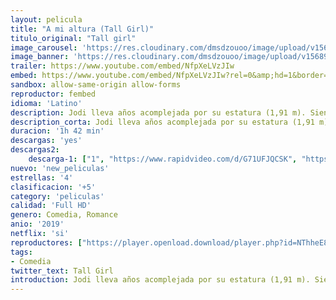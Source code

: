 ```yaml
---
layout: pelicula
title: "A mi altura (Tall Girl)"
titulo_original: "Tall girl"
image_carousel: 'https://res.cloudinary.com/dmsdzouoo/image/upload/v1568995959/tall-poster-min_mvjst1.jpg'
image_banner: 'https://res.cloudinary.com/dmsdzouoo/image/upload/v1568995959/tall-girl-min_kddson.jpg'
trailer: https://www.youtube.com/embed/NfpXeLVzJIw
embed: https://www.youtube.com/embed/NfpXeLVzJIw?rel=0&amp;hd=1&border=0&wmode=opaque&enablejsapi=1&modestbranding=1&controls=1&showinfo=1
sandbox: allow-same-origin allow-forms
reproductor: fembed
idioma: 'Latino'
description: Jodi lleva años acomplejada por su estatura (1,91 m). Siendo con mucho la chica más alta del instituto, nunca se ha sentido a gusto con su cuerpo. Después de años andando encorvada, aguantando burlas e intentando pasar desapercibida, por fin decide que ya es hora de superar sus inseguridades y se enreda en un trío amoroso en el instituto.
description_corta: Jodi lleva años acomplejada por su estatura (1,91 m). Siendo con mucho la chica más alta del instituto, nunca se ha sentido a gusto con su cuerpo. Después de años andando encorvada, aguantando burlas e intentando pasar desapercibida, por fin decide que ya es hora de superar sus inseguridades y se enreda en un trío amoroso en el instituto.
duracion: '1h 42 min'
descargas: 'yes'
descargas2:
    descarga-1: ["1", "https://www.rapidvideo.com/d/G71UFJQCSK", "https://www.google.com/s2/favicons?domain=openload.co","OpenLoad","https://res.cloudinary.com/imbriitneysam/image/upload/v1541473684/mexico.png", "Latino", "TS-Screener"]
nuevo: 'new_peliculas'
estrellas: '4'
clasificacion: '+5'
category: 'peliculas'
calidad: 'Full HD'
genero: Comedia, Romance
anio: '2019'
netflix: 'si'
reproductores: ["https://player.openload.download/player.php?id=NThheE8vVlFPWUVQaGo2Y0JxclF0aUlmaTZKT2tlZnpheUlVK1RFdHBWMEwxc0FsR1lHUkJNZUZuVjVYRkkrTFNBcVNoUyt4R3hPNHpIRDgwYkVZYUE9PQ","https://player.openplay.vip/player.php?id=MTk3Nw","https://api.cuevana3.io/olpremium/gd.php?file=ek5lbm9xYWNrS0xNejZabVlkSFIyTkxQb3BPWDB0UFkwY3lvbjJIRjBPQ1QwNStUck1mVG9kVExvM0djeHA3VnFybXRscUdvMWRXNHRZbU1lYXVUeDg2cGpKVmp4cXpBejYxcGsyT1MyTlc0cFdpR2lzN1YyTHZIaklObHVNN0t2S21zaVh1MG85ZXJ1WXVJZXRiVHdLaWxvb2VKeXRUWXFybW5mNGJXcHRmU3JhZUlpdGFTeGMrMW9aZWgwcXZYejh1amxKN090OWpTc1orVG5wdld4NVNvYklLRWlNbmYxOG1ZYjZ6SDFBPT0","https://api.cuevana3.io/stream/index.php?file=ek5lbm9xYWNrS0xYMTZLa2xNbkdvY3ZTb3BtZng4TGp6ZFpobGFMUGtPREYxWjVtWUpTV281MlRaV0NVMHRIbTFOS25ZSmJSenFMWTEyeGthSlNXbzV6Q2YzT0h3YW0za3RDalpnPT0","https://player.cuevana2espanol.com/irgotoolp.php?url=eTllbW9hZHpYNURLejlaalg2T3BsYy9PMHNTV29hYWVuY3JYMEpHVm9LRm9uWlRYbTVKL2hadHVmY2lRMEphbmFRPT0","https://api.cuevana3.io/rr/gd.php?h=ek5lbm9xYWNrS0xJMVp5b21KREk0dFBLbjVkaHhkRGdrOG1jbnBpUnhhS1Zsb2lXZExlenJMYVRpSWlVMDVtNjJOaHBrM25FdUw3RnU0UjZqS3JYdGRTU3FadVkyUT09"]
tags:
- Comedia
twitter_text: Tall Girl
introduction: Jodi lleva años acomplejada por su estatura (1,91 m). Siendo con mucho la chica más alta del instituto, nunca se ha sentido a gusto con su cuerpo. Después de años andando encorvada, aguantando burlas e intentando pasar desapercibida, por fin decide que ya es hora de superar sus inseguridades y se enreda en un trío amoroso en el instituto.
---
```



 







